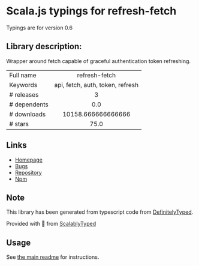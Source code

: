 
# Scala.js typings for refresh-fetch

Typings are for version 0.6

## Library description:
Wrapper around fetch capable of graceful authentication token refreshing.

|                    |                 |
| ------------------ | :-------------: |
| Full name          | refresh-fetch |
| Keywords           | api, fetch, auth, token, refresh |
| # releases         | 3 |
| # dependents       | 0.0 |
| # downloads        | 10158.666666666666 |
| # stars            | 75.0 |

## Links
- [Homepage](https://github.com/vlki/refresh-fetch)
- [Bugs](https://github.com/vlki/refresh-fetch/issues)
- [Repository](https://github.com/vlki/refresh-fetch)
- [Npm](https://www.npmjs.com/package/refresh-fetch)
    


## Note
This library has been generated from typescript code from [DefinitelyTyped](https://definitelytyped.org).

Provided with :purple_heart: from [ScalablyTyped](https://github.com/oyvindberg/ScalablyTyped)

## Usage
See [the main readme](../../readme.md) for instructions.


